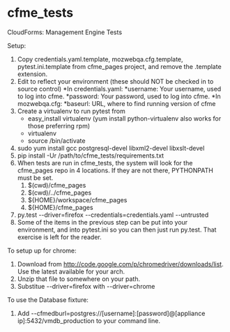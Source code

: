 cfme_tests
==============

CloudForms: Management Engine Tests

Setup:

1. Copy credentials.yaml.template, mozwebqa.cfg.template, pytest.ini.template from cfme_pages project, and remove the .template extension.
2. Edit to reflect your environment (these should NOT be checked in to source control)
        *In credentials.yaml:
                *username: Your username, used to log into cfme.
                *password: Your password, used to log into cfme.
        *In mozwebqa.cfg:
                *baseurl: URL, where to find running version of cfme
3. Create a virtualenv to run pytest from
   * easy_install virtualenv (yum install python-virtualenv also works for those preferring rpm)
   * virtualenv <name>
   * source <name>/bin/activate
4. sudo yum install gcc postgresql-devel libxml2-devel libxslt-devel
5. pip install -Ur /path/to/cfme_tests/requirements.txt
6. When tests are run in cfme_tests, the system will look for the cfme_pages repo in 4 locations. If they are not there, PYTHONPATH must be set.
    1. $(cwd)/cfme_pages
    2. $(cwd)/../cfme_pages
    3. ${HOME}/workspace/cfme_pages
    4. ${HOME}/cfme_pages
7. py.test --driver=firefox --credentials=credentials.yaml --untrusted
8. Some of the items in the previous step can be put into your environment, and into pytest.ini so you can then just run py.test. That exercise is left for the reader.

To setup up for chrome:

1. Download from http://code.google.com/p/chromedriver/downloads/list. Use the latest available for your arch. 
2. Unzip that file to somewhere on your path.
3. Substitue --driver=firefox with --driver=chrome

To use the Database fixture:

1. Add --cfmedburl=postgres://[username]:[password]@[appliance ip]:5432/vmdb_production to your command line.
